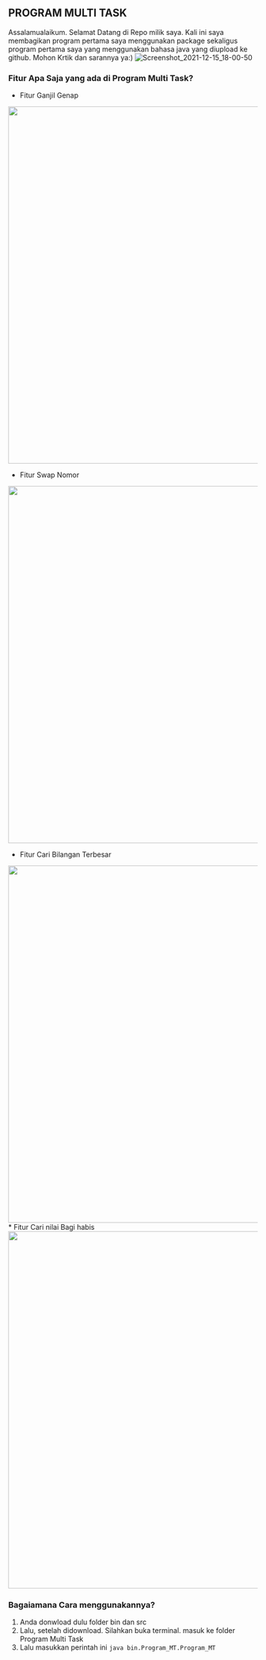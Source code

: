 ## PROGRAM MULTI TASK
Assalamualaikum. Selamat Datang di Repo milik saya. Kali ini saya membagikan program pertama saya menggunakan package sekaligus program pertama saya yang menggunakan bahasa java yang diupload ke github. Mohon Krtik dan sarannya ya:)
![Screenshot_2021-12-15_18-00-50](https://user-images.githubusercontent.com/75376635/146121251-a61cb3eb-64c2-4012-b838-33eb3d71891c.png)

### Fitur Apa Saja yang ada di Program Multi Task?
* Fitur Ganjil Genap
<img src = "https://user-images.githubusercontent.com/75376635/146305225-380af182-8b7d-46dd-916c-c7b3aca3e293.png" hieght = "490" width= "720" />

* Fitur Swap Nomor
<img src = "https://user-images.githubusercontent.com/75376635/146305977-bf21a162-93da-480f-b2af-1a43bddedd98.png" hieght = "490" width= "720" />

* Fitur Cari Bilangan Terbesar
<img src = "https://user-images.githubusercontent.com/75376635/146306454-4a5109de-5daf-40ad-9a7b-6c322cc1920b.png" hieght = "490" width= "720" />
* Fitur Cari nilai Bagi habis
<img src = "https://user-images.githubusercontent.com/75376635/146306084-4093bfa5-9dd4-412c-993b-d4025b8e9662.png" hieght = "490" width= "720" />

### Bagaiamana Cara menggunakannya?
1. Anda donwload dulu folder bin dan src
2. Lalu, setelah didownload. Silahkan buka terminal. masuk ke folder Program Multi Task
3. Lalu masukkan perintah ini `java bin.Program_MT.Program_MT`
